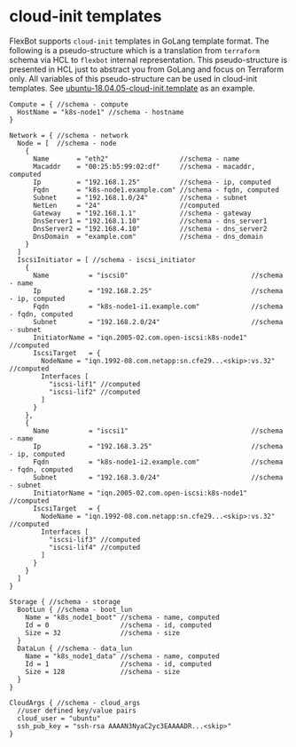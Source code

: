# cloud-init templates

FlexBot supports `cloud-init` templates in GoLang template format.
The following is a pseudo-structure which is a translation from `terraform` schema via HCL to `flexbot` internal representation.
This pseudo-structure is presented in HCL just to abstract you from GoLang and focus on Terraform only.
All variables of this pseudo-structure can be used in cloud-init templates.
See [ubuntu-18.04.05-cloud-init.template](./ubuntu-18.04.05-cloud-init.template) as an example.

```hcl
Compute = { //schema - compute
  HostName = "k8s-node1" //schema - hostname
}

Network = { //schema - network
  Node = [  //schema - node
    {
      Name       = "eth2"                  //schema - name
      Macaddr    = "00:25:b5:99:02:df"     //schema - macaddr, computed
      Ip         = "192.168.1.25"          //schema - ip, computed
      Fqdn       = "k8s-node1.example.com" //schema - fqdn, computed
      Subnet     = "192.168.1.0/24"        //schema - subnet
      NetLen     = "24"                    //computed
      Gateway    = "192.168.1.1"           //schema - gateway
      DnsServer1 = "192.168.1.10"          //schema - dns_server1
      DnsServer2 = "192.168.4.10"          //schema - dns_server2
      DnsDomain  = "example.com"           //schema - dns_domain
    }
  ]
  IscsiInitiator = [ //schema - iscsi_initiator
    {
      Name          = "iscsi0"                               //schema - name
      Ip            = "192.168.2.25"                         //schema - ip, computed
      Fqdn          = "k8s-node1-i1.example.com"             //schema - fqdn, computed
      Subnet        = "192.168.2.0/24"                       //schema - subnet
      InitiatorName = "iqn.2005-02.com.open-iscsi:k8s-node1" //computed
      IscsiTarget   = {
        NodeName = "iqn.1992-08.com.netapp:sn.cfe29...<skip>:vs.32" //computed
        Interfaces [
          "iscsi-lif1" //computed
          "iscsi-lif2" //computed
        ]
      }
    },
    {
      Name          = "iscsi1"                               //schema - name
      Ip            = "192.168.3.25"                         //schema - ip, computed
      Fqdn          = "k8s-node1-i2.example.com"             //schema - fqdn, computed
      Subnet        = "192.168.3.0/24"                       //schema - subnet
      InitiatorName = "iqn.2005-02.com.open-iscsi:k8s-node1" //computed
      IscsiTarget   = {
        NodeName = "iqn.1992-08.com.netapp:sn.cfe29...<skip>:vs.32" //computed
        Interfaces [
          "iscsi-lif3" //computed
          "iscsi-lif4" //computed
        ]
      }
    }
  ]
}

Storage { //schema - storage
  BootLun { //schema - boot_lun
    Name = "k8s_node1_boot" //schema - name, computed
    Id = 0                  //schema - id, computed
    Size = 32               //schema - size
  }
  DataLun { //schema - data_lun
    Name = "k8s_node1_data" //schema - name, computed
    Id = 1                  //schema - id, computed
    Size = 128              //schema - size
  }
}

CloudArgs { //schema - cloud_args
  //user defined key/value pairs
  cloud_user = "ubuntu"
  ssh_pub_key = "ssh-rsa AAAAN3NyaC2yc3EAAAADR...<skip>"
}
```
